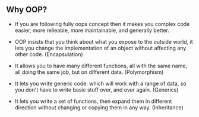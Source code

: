 ## Why OOP?

- If you are following fully oops concept then it makes you complex code easier, more relieable, more maintainable, and generally better.

- OOP insists that you think about what you expose to the outside world, it lets you change the implementation of an object without affecting any other code. (Encapsulation)

- It allows you to have many different functions, all with the same name, all doing the same job, but on different data. (Polymorphism)

- It lets you write generic code: which will work with a range of data, so you don't have to write basic stuff over, and over again. (Generics)

- It lets you write a set of functions, then expand them in different direction without changing or copying them in any way. (Inheritance)
